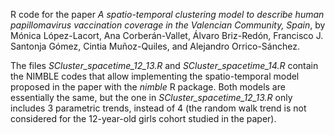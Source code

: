 R code for the paper *A spatio-temporal clustering model to describe human papillomavirus vaccination coverage in the Valencian Community, Spain*, by Mónica López-Lacort, Ana Corberán-Vallet, Álvaro Briz-Redón, Francisco J. Santonja Gómez, Cintia Muñoz-Quiles, and Alejandro Orrico-Sánchez.

The files *SCluster_spacetime_12_13.R* and *SCluster_spacetime_14.R* contain the NIMBLE codes that allow implementing the spatio-temporal model proposed in the paper with the *nimble* R package. Both models are essentially the same, but the one in *SCluster_spacetime_12_13.R* only includes 3 parametric trends, instead of 4 (the random walk trend is not considered for the 12-year-old girls cohort studied in the paper).

